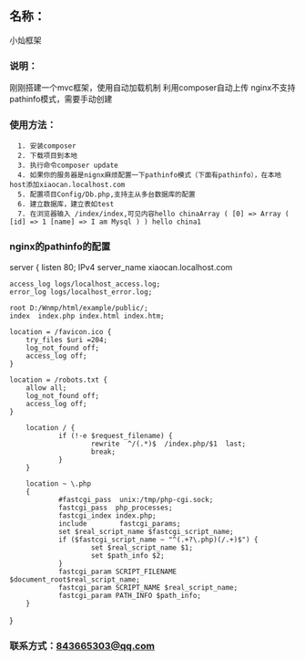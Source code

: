 ##  名称：
小灿框架
### 说明：
刚刚搭建一个mvc框架，使用自动加载机制
利用composer自动上传
nginx不支持pathinfo模式，需要手动创建
### 使用方法：
      1. 安装composer
      2. 下载项目到本地
      3. 执行命令composer update
      4. 如果你的服务器是nignx麻烦配置一下pathinfo模式（下面有pathinfo），在本地host添加xiaocan.localhost.com
      5. 配置项目Config/Db.php,支持主从多台数据库的配置
      6. 建立数据库，建立表如test
      7. 在浏览器输入 /index/index,可见内容hello chinaArray ( [0] => Array ( [id] => 1 [name] => I am Mysql ) ) hello china1
### nginx的pathinfo的配置
server {
    listen 80;  IPv4
    server_name xiaocan.localhost.com

    access_log logs/localhost_access.log;
    error_log logs/localhost_error.log;

    root D:/Wnmp/html/example/public/;
    index  index.php index.html index.htm;

    location = /favicon.ico {
        try_files $uri =204;
        log_not_found off;
        access_log off;
    }
        
    location = /robots.txt {
        allow all;
        log_not_found off;
        access_log off;
    }

        location / {
                if (!-e $request_filename) {
                        rewrite  ^/(.*)$  /index.php/$1  last;
                        break;
                }
        }

        location ~ \.php
        {
                #fastcgi_pass  unix:/tmp/php-cgi.sock;
                fastcgi_pass  php_processes;
                fastcgi_index index.php;
                include        fastcgi_params;
                set $real_script_name $fastcgi_script_name;
                if ($fastcgi_script_name ~ "^(.+?\.php)(/.+)$") {
                        set $real_script_name $1;
                        set $path_info $2;
                }
                fastcgi_param SCRIPT_FILENAME $document_root$real_script_name;
                fastcgi_param SCRIPT_NAME $real_script_name;
                fastcgi_param PATH_INFO $path_info;
        }

} 
### 联系方式：843665303@qq.com